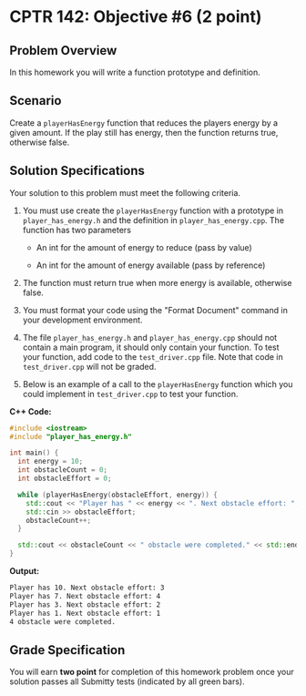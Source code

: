 # CPTR 142: Objective #6 (2 point)

## Problem Overview

In this homework you will write a function prototype and definition.

## Scenario

Create a `playerHasEnergy` function that reduces the players energy by a given amount.
If the play still has energy, then the function returns true, otherwise false.

## Solution Specifications

Your solution to this problem must meet the following criteria.

1. You must use create the `playerHasEnergy` function with a prototype in `player_has_energy.h` and the definition in `player_has_energy.cpp`.
    The function has two parameters

    * An int for the amount of energy to reduce (pass by value)

    * An int for the amount of energy available (pass by reference)

1. The function must return true when more energy is available, otherwise false.

1. You must format your code using the "Format Document" command in your development environment.

1. The file `player_has_energy.h` and `player_has_energy.cpp` should not contain a main program, it should only contain your function. To test your function, add code to the `test_driver.cpp` file. Note that code in `test_driver.cpp` will not be graded.

1. Below is an example of a call to the `playerHasEnergy` function which you could implement in `test_driver.cpp` to test your function.

**C++ Code:**
```c++
#include <iostream>
#include "player_has_energy.h"

int main() {
  int energy = 10;
  int obstacleCount = 0;
  int obstacleEffort = 0;

  while (playerHasEnergy(obstacleEffort, energy)) {
    std::cout << "Player has " << energy << ". Next obstacle effort: ";
    std::cin >> obstacleEffort;
    obstacleCount++;
  }

  std::cout << obstacleCount << " obstacle were completed." << std::endl;
}
```

**Output:**
```html
Player has 10. Next obstacle effort: 3
Player has 7. Next obstacle effort: 4
Player has 3. Next obstacle effort: 2
Player has 1. Next obstacle effort: 1
4 obstacle were completed.
```

## Grade Specification

You will earn **two point** for completion of this homework problem once your solution passes all Submitty tests (indicated by all green bars).
